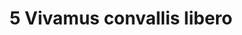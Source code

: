 ---
title: 5 Vivamus convallis libero
image: background_05.jpg
thumbnail: background_05.jpg
caption: 5 Sed velit lacus, laoreet at venenatis convallis in lorem tincidunt.
---